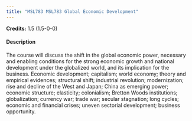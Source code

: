 ```yaml
---
title: "MSL783 MSL783 Global Economic Development"
---
```

**Credits:** 1.5 (1.5-0-0)

#### Description
The course will discuss the shift in the global economic power, necessary and enabling conditions for the strong economic growth and national development under the globalized world, and its implication for the business. Economic development; capitalism; world economy; theory and empirical evidences; structural shift; industrial revolution; modernization; rise and decline of the West and Japan; China as emerging power; economic structure; elasticity; colonialism; Bretton Woods institutions; globalization; currency war; trade war; secular stagnation; long cycles; economic and financial crises; uneven sectorial development; business opportunity.